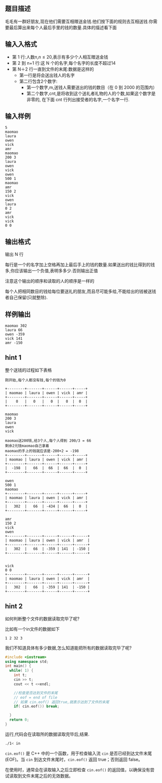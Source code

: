 ## 题目描述

毛毛有一群好朋友,现在他们需要互相赠送金钱.他们按下面的规则去互相送钱.你需要最后算出来每个人最后手里的钱的数量.具体的描述看下面


## 输入入格式

- 第 1 行:人数$n$,$n \leqslant 20$,表示有多少个人相互赠送金钱
- 第 2 到 n+1 行:这 N 个的名字,每个名字的长度不超过14
- 第 N＋2 行一直到文件的末尾:数据是这样的
    - 第一行是将会送出钱人的名字
    - 第二行包含2个数字: 
        - 第一个数字,m,送钱人需要送出的钱的数目（在 0 到 2000 的范围内）
        - 第二个数字,cnt,是将收到这个送礼者礼物的人的个数,如果这个数字是非零的, 在下面 cnt 行列出接受者的名字,一个名字一行.

## 输入样例

```
5
maomao
laura
owen
vick
amr
maomao
200 3
laura
owen
vick
owen
500 1
maomao
amr
150 2
vick
owen
laura
0 2
amr
vick
vick
0 0
```

## 输出格式

输出 N 行

每行是一个的名字加上空格再加上最后手上的钱的数量.如果送出的钱比得到的钱多,你应该输出一个负值,表明多多少.否则输出正值

注意这个输出的顺序和读取的人的顺序是一样的

每个人把相同数目的钱给每位要送礼的朋友,而且尽可能多给,不能给出的钱被送钱者自己保留(只就整除).

## 样例输出

```
maomao 302
laura 66
owen -359
vick 141
amr -150
```

## hint 1

整个送钱的过程如下表格

```
刚开始,每个人都没有钱,每个的钱为0

+--------+-------+------+------+-----+
| maomao | laura | owen | vick | amr |
+--------+-------+------+------+-----+
|    0   |   0   |   0  |   0  |  0  |
+--------+-------+------+------+-----+

maomao
200 3
laura
owen
vick

maomao送200钱,给3个人,每个人得到 200/3 = 66
剩余2元钱maomao自己拿着
maomao的手上的钱就应该是-200+2 = -198
+--------+-------+------+------+-----+
| maomao | laura | owen | vick | amr |
+--------+-------+------+------+-----+
|  -198  |   66  |  66  |  66  |  0  |
+--------+-------+------+------+-----+

owen
500 1
maomao
+--------+-------+------+------+-----+
| maomao | laura | owen | vick | amr |
+--------+-------+------+------+-----+
|   302  |   66  | -434 |  66  |  0  |
+--------+-------+------+------+-----+

amr
150 2
vick
owen
+--------+-------+------+------+------+
| maomao | laura | owen | vick | amr  |
+--------+-------+------+------+------+
|   302  |   66  | -359 | 141  | -150 |
+--------+-------+------+------+------+


vick
0 0
+--------+-------+------+------+------+
| maomao | laura | owen | vick | amr  |
+--------+-------+------+------+------+
|   302  |   66  | -359 | 141  | -150 |
+--------+-------+------+------+------+
```

## hint 2

如何判断整个文件的数据读取完毕了呢?

比如有一个in文件的数据如下

```
1 2 32 3
```

我们不知道具体有多少数据,怎么知道能把所有的数据读取完毕了呢?

```cpp
#include <iostream>
using namespace std;
int main() {
  while( 1) {
    int t;
    cin >> t;
    cout << t <<endl;

    //检查是否达到文件的末尾
    // eof = end of file 
    // 如果 cin.eof() 返回true,就表示达到了文件的末尾
    if( cin.eof()) break;

  }
  return 0;
}
```

运行,代码会在读取所的数据读取完毕后,结果.
```sh
./1< in
```

`cin.eof()` 是 C++ 中的一个函数，用于检查输入流 `cin` 是否已经到达文件末尾 (EOF)。当 `cin` 到达文件末尾时，`cin.eof()` 返回 true；否则返回 false。

在使用时，通常会在读取输入之后立即检查 `cin.eof()` 的返回值，以确保没有尝试读取到文件末尾之后的无效数据。

